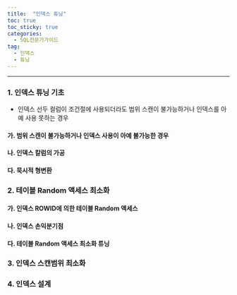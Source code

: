 ```yaml
---
title:  "인덱스 튜닝"
toc: true
toc_sticky: true
categories:
  - SQL전문가가이드
tag:
  - 인덱스
  - 튜닝
---
```


----------


### 1. 인덱스 튜닝 기초

* 인덱스 선두 컬럼이 조건절에 사용되더라도 범위 스캔이 불가능하거나 인덱스를 아예 사용 못하는 경우

#### 가. 범위 스캔이 불가능하거나 인덱스 사용이 아예 불가능한 경우

#### 나. 인덱스 칼럼의 가공

#### 다. 묵시적 형변환






### 2. 테이블 Random 액세스 최소화

#### 가. 인덱스 ROWID에 의한 테이블 Random 액세스

#### 나. 인덱스 손익분기점

#### 다. 테이블 Random 액세스 최소화 튜닝





### 3. 인덱스 스캔범위 최소화





### 4. 인덱스 설계




